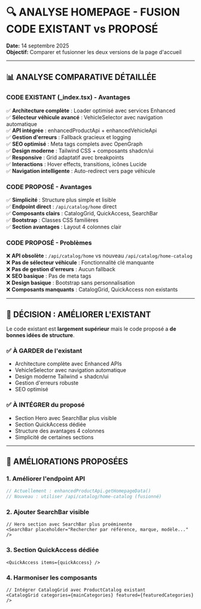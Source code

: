 # 🔍 ANALYSE HOMEPAGE - FUSION CODE EXISTANT vs PROPOSÉ

**Date:** 14 septembre 2025  
**Objectif:** Comparer et fusionner les deux versions de la page d'accueil  

---

## 📊 **ANALYSE COMPARATIVE DÉTAILLÉE**

### **CODE EXISTANT (_index.tsx) - Avantages**
✅ **Architecture complète** : Loader optimisé avec services Enhanced  
✅ **Sélecteur véhicule avancé** : VehicleSelector avec navigation automatique  
✅ **API intégrée** : enhancedProductApi + enhancedVehicleApi  
✅ **Gestion d'erreurs** : Fallback gracieux et logging  
✅ **SEO optimisé** : Meta tags complets avec OpenGraph  
✅ **Design moderne** : Tailwind CSS + composants shadcn/ui  
✅ **Responsive** : Grid adaptatif avec breakpoints  
✅ **Interactions** : Hover effects, transitions, icônes Lucide  
✅ **Navigation intelligente** : Auto-redirect vers page véhicule  

### **CODE PROPOSÉ - Avantages**
✅ **Simplicité** : Structure plus simple et lisible  
✅ **Endpoint direct** : `/api/catalog/home` direct  
✅ **Composants clairs** : CatalogGrid, QuickAccess, SearchBar  
✅ **Bootstrap** : Classes CSS familières  
✅ **Section avantages** : Layout 4 colonnes clair  

### **CODE PROPOSÉ - Problèmes**  
❌ **API obsolète** : `/api/catalog/home` vs nouveau `/api/catalog/home-catalog`  
❌ **Pas de sélecteur véhicule** : Fonctionnalité clé manquante  
❌ **Pas de gestion d'erreurs** : Aucun fallback  
❌ **SEO basique** : Pas de meta tags  
❌ **Design basique** : Bootstrap sans personnalisation  
❌ **Composants manquants** : CatalogGrid, QuickAccess non existants  

---

## 🎯 **DÉCISION : AMÉLIORER L'EXISTANT**

Le code existant est **largement supérieur** mais le code proposé a **de bonnes idées de structure**.

### ✅ **À GARDER de l'existant**
- Architecture complète avec Enhanced APIs
- VehicleSelector avec navigation automatique  
- Design moderne Tailwind + shadcn/ui
- Gestion d'erreurs robuste
- SEO optimisé

### ✅ **À INTÉGRER du proposé**
- Section Hero avec SearchBar plus visible
- Section QuickAccess dédiée
- Structure des avantages 4 colonnes
- Simplicité de certaines sections

---

## 🔧 **AMÉLIORATIONS PROPOSÉES**

### 1. **Améliorer l'endpoint API** 
```javascript
// Actuellement : enhancedProductApi.getHomepageData()
// Nouveau : utiliser /api/catalog/home-catalog (fusionné)
```

### 2. **Ajouter SearchBar visible**
```tsx
// Hero section avec SearchBar plus proéminente
<SearchBar placeholder="Rechercher par référence, marque, modèle..." />
```

### 3. **Section QuickAccess dédiée**
```tsx
<QuickAccess items={quickAccess} />
```

### 4. **Harmoniser les composants**
```tsx
// Intégrer CatalogGrid avec ProductCatalog existant
<CatalogGrid categories={mainCategories} featured={featuredCategories} />
```